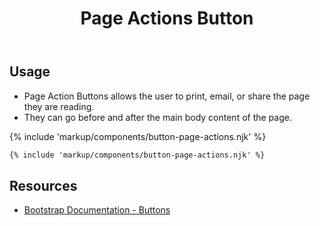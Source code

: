 ﻿---
title: Page Actions Button
summary: Page Actions allow users perform various actions. 
tags: components, buttons
layout: guide-page
eleventyNavigation:
  key: Page Actions Button
  parent: Components
  order: 120
  excerpt: Page Actions allow users perform various actions. 
  img: /img/illustrations/illus-button-page-actions.svg
---

## Usage

- Page Action Buttons allows the user to print, email, or share the page they are reading.
- They can go before and after the main body content of the page.

{% include 'markup/components/button-page-actions.njk' %}

``` html
{% include 'markup/components/button-page-actions.njk' %}
```

## Resources

* <a href="https://getbootstrap.com/docs/4.5/components/buttons/" target="_blank">Bootstrap Documentation - Buttons</a>
